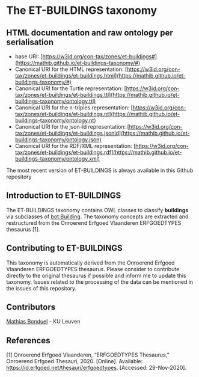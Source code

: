 # The ET-BUILDINGS taxonomy

## HTML documentation and raw ontology per serialisation

* base URI: [https://w3id.org/con-tax/zones/et-buildings#](https://mathib.github.io/et-buildings-taxonomy/#)
* Canonical URI for the HTML representation: [https://w3id.org/con-tax/zones/et-buildings/et-buildings.html](https://mathib.github.io/et-buildings-taxonomy/#)
* Canonical URI for the Turtle representation: [https://w3id.org/con-tax/zones/et-buildings/et-buildings.ttl](https://mathib.github.io/et-buildings-taxonomy/ontology.ttl)
* Canonical URI for the n-triples representation: [https://w3id.org/con-tax/zones/et-buildings/et-buildings.nt](https://mathib.github.io/et-buildings-taxonomy/ontology.nt)
* Canonical URI for the json-ld representation: [https://w3id.org/con-tax/zones/et-buildings/et-buildings.jsonld](https://mathib.github.io/et-buildings-taxonomy/ontology.json)
* Canonical URI for the RDF/XML representation: [https://w3id.org/con-tax/zones/et-buildings/et-buildings.rdf](https://mathib.github.io/et-buildings-taxonomy/ontology.xml)

The most recent version of ET-BUILDINGS is always available in this Github repository

## Introduction to ET-BUILDINGS

The ET-BUILDINGS taxonomy contains OWL classes to classify **buildings** via subclasses of [bot:Building](https://w3id.org/bot#Building). The taxonomy concepts are extracted and restructured from the Onroerend Erfgoed Vlaanderen ERFGOEDTYPES thesaurus [1].

## Contributing to ET-BUILDINGS

This taxonomy is automatically derived from the Onroerend Erfgoed Vlaanderen ERFGOEDTYPES thesaurus.
Please consider to contribute directly to the original thesaurus if possible and inform me to update this taxonomy.
Issues related to the processing of the data can be mentioned in the issues of this repository.

## Contributors

[Mathias Bonduel](https://github.com/mathib) - KU Leuven

## References

[1] Onroerend Erfgoed Vlaanderen, “ERFGOEDTYPES Thesaurus,” Onroerend Erfgoed Thesauri, 2020. [Online]. Available: https://id.erfgoed.net/thesauri/erfgoedtypes. [Accessed: 29-Nov-2020].